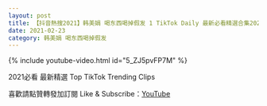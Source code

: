 ```yaml
---
layout: post
title: 【抖音熱搜2021】韩美娟 喝东西喝掉假发 1 TikTok Daily 最新必看精選合集2021 02 23
date: 2021-02-23
category: 韩美娟 喝东西喝掉假发
---
```


{% include youtube-video.html id="5_ZJ5pvFP7M" %}

2021必看 最新精選 Top TikTok Trending Clips

喜歡請點贊轉發加訂閱 Like & Subscribe：[YouTube](https://www.youtube.com/channel/UCAoR7VcanIPd04uEq_GIylA/videos)


